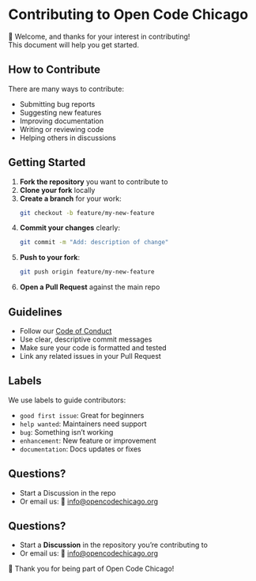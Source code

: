 # Contributing to Open Code Chicago

👋 Welcome, and thanks for your interest in contributing!  
This document will help you get started.

## How to Contribute
There are many ways to contribute:
- Submitting bug reports
- Suggesting new features
- Improving documentation
- Writing or reviewing code
- Helping others in discussions

## Getting Started
1. **Fork the repository** you want to contribute to
2. **Clone your fork** locally
3. **Create a branch** for your work:
   ```bash
   git checkout -b feature/my-new-feature
   ```
4. **Commit your changes** clearly:
   ```bash
   git commit -m "Add: description of change"
   ```
5. **Push to your fork**:
   ```bash
   git push origin feature/my-new-feature
   ```
6. **Open a Pull Request** against the main repo

## Guidelines
- Follow our [Code of Conduct](https://github.com/OpenCodeChicago/community/blob/main/CODE_OF_CONDUCT.md)
- Use clear, descriptive commit messages
- Make sure your code is formatted and tested
- Link any related issues in your Pull Request

## Labels
We use labels to guide contributors:

- `good first issue`: Great for beginners
- `help wanted`: Maintainers need support
- `bug`: Something isn’t working
- `enhancement`: New feature or improvement
- `documentation`: Docs updates or fixes

## Questions?
- Start a Discussion in the repo
- Or email us: 📧 info@opencodechicago.org

## Questions?
- Start a **Discussion** in the repository you’re contributing to
- Or email us: 📧 info@opencodechicago.org

🙌 Thank you for being part of Open Code Chicago!

